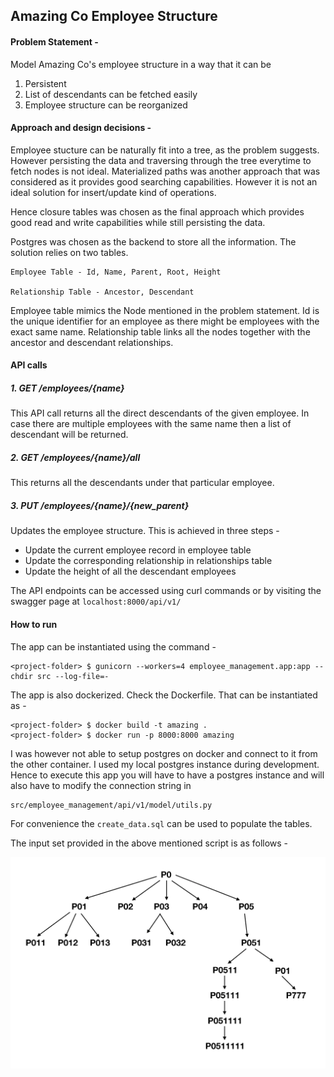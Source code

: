 ## Amazing Co Employee Structure
#### Problem Statement - 
Model Amazing Co's employee structure in a way that it can be 
1. Persistent
2. List of descendants can be fetched easily 
3. Employee structure can be reorganized 

#### Approach and design decisions - 
Employee stucture can be naturally fit into a tree, as the problem suggests. However persisting the data and traversing through the tree everytime to fetch nodes is not ideal. 
Materialized paths was another approach that was considered as it provides good searching capabilities. However it is not an ideal solution for insert/update kind of operations. 

Hence closure tables was chosen as the final approach which provides good read and write capabilities while still persisting the data. 

Postgres was chosen as the backend to store all  the information. The solution relies on two tables. 

```
Employee Table - Id, Name, Parent, Root, Height

Relationship Table - Ancestor, Descendant
```

Employee table mimics the Node mentioned in the problem statement. Id is the unique identifier for an employee as there might be employees  with the exact same name. 
Relationship table links all the nodes together with the ancestor and descendant relationships.


#### API calls
##### 1. GET /employees/{name}
This API call returns all the direct descendants of the given employee. In case there are multiple employees with the same name then a list of descendant will be returned.
##### 2. GET /employees/{name}/all
This returns all the descendants under that particular employee. 
##### 3. PUT /employees/{name}/{new_parent}
Updates the employee structure. This is achieved in three steps - 
* Update the current employee record in employee table
* Update the corresponding relationship in relationships table
* Update the height of all the descendant employees

The API endpoints can be accessed using curl commands or by visiting the swagger page at `localhost:8000/api/v1/`

#### How to run
The app can be instantiated using the command - 
```
<project-folder> $ gunicorn --workers=4 employee_management.app:app --chdir src --log-file=-
```

The app is also dockerized. Check the Dockerfile. That can be instantiated as -
```
<project-folder> $ docker build -t amazing .
<project-folder> $ docker run -p 8000:8000 amazing
```
I was however not able to setup postgres on docker and connect to it from the other container. I used my local postgres instance during development.
Hence to execute this app you will have to have a postgres instance and will also have to modify the connection string in 
```
src/employee_management/api/v1/model/utils.py
``` 

For convenience the `create_data.sql` can be used to populate the tables. 

The input set provided in the above mentioned script is as follows - 

![Alt text](example.png?raw=true "Sample Input")

 

